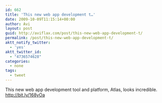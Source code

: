 ```yaml
---
id: 662
title: 'This new web app development t…'
date: 2009-10-09T11:15:14+00:00
author: Avi
layout: post
guid: http://aviflax.com/post/this-new-web-app-development-t/
permalink: /post/this-new-web-app-development-t/
aktt_notify_twitter:
  - 'yes'
aktt_twitter_id:
  - "4736574628"
categories:
  - none
tags:
  - tweet
---
```

This new web app development tool and platform, Atlas, looks incredible. <a href="http://bit.ly/168yOa" rel="nofollow">http://bit.ly/168yOa</a>
